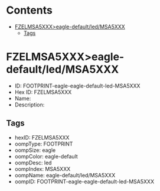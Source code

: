 



Contents
========

* [FZELMSA5XXX>eagle-default/led/MSA5XXX](#fzelmsa5xxxeagle-defaultledmsa5xxx)
	* [Tags](#tags)

# FZELMSA5XXX>eagle-default/led/MSA5XXX

- ID: FOOTPRINT-eagle-eagle-default-led-MSA5XXX
- Hex ID: FZELMSA5XXX
- Name: 
- Description: 

## Tags

- hexID: FZELMSA5XXX
- oompType: FOOTPRINT
- oompSize: eagle
- oompColor: eagle-default
- oompDesc: led
- oompIndex: MSA5XXX
- oompName: eagle-default/led/MSA5XXX
- oompID: FOOTPRINT-eagle-eagle-default-led-MSA5XXX
